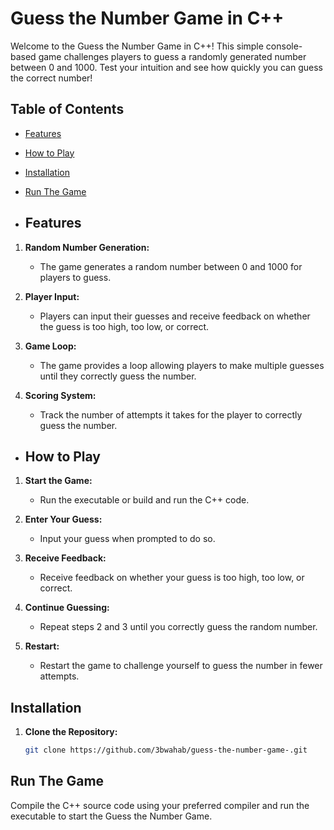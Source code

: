 # Guess the Number Game in C++

Welcome to the Guess the Number Game in C++! This simple console-based game challenges players to guess a randomly generated number between 0 and 1000. Test your intuition and see how quickly you can guess the correct number!

## Table of Contents

- [Features](#features)
- [How to Play](#how-to-play)
- [Installation](#installation)
- [Run The Game](#run-the-game)

- ## Features

1. **Random Number Generation:**
   - The game generates a random number between 0 and 1000 for players to guess.

2. **Player Input:**
   - Players can input their guesses and receive feedback on whether the guess is too high, too low, or correct.

3. **Game Loop:**
   - The game provides a loop allowing players to make multiple guesses until they correctly guess the number.

4. **Scoring System:**
   - Track the number of attempts it takes for the player to correctly guess the number.

- ## How to Play

1. **Start the Game:**
   - Run the executable or build and run the C++ code.

2. **Enter Your Guess:**
   - Input your guess when prompted to do so.

3. **Receive Feedback:**
   - Receive feedback on whether your guess is too high, too low, or correct.

4. **Continue Guessing:**
   - Repeat steps 2 and 3 until you correctly guess the random number.

5. **Restart:**
   - Restart the game to challenge yourself to guess the number in fewer attempts.

## Installation

1. **Clone the Repository:**
   ```bash
   git clone https://github.com/3bwahab/guess-the-number-game-.git

## Run The Game
Compile the C++ source code using your preferred compiler and
run the executable to start the Guess the Number Game.
